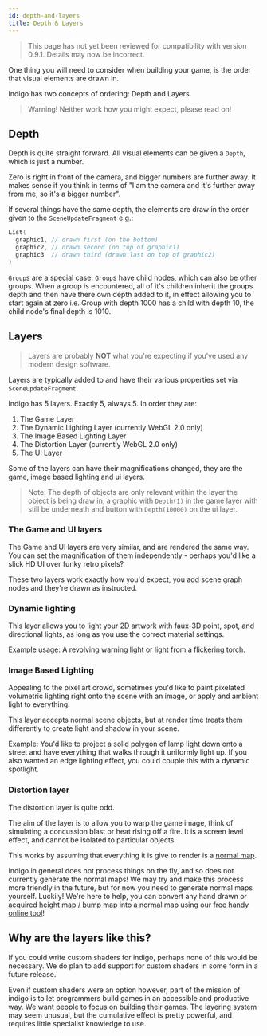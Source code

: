```yaml
---
id: depth-and-layers
title: Depth & Layers
---
```


> This page has not yet been reviewed for compatibility with version 0.9.1. Details may now be incorrect.

One thing you will need to consider when building your game, is the order that visual elements are drawn in.

Indigo has two concepts of ordering: Depth and Layers.

>Warning! Neither work how you might expect, please read on!

## Depth

Depth is quite straight forward. All visual elements can be given a `Depth`, which is just a number.

Zero is right in front of the camera, and bigger numbers are further away. It makes sense if you think in terms of "I am the camera and it's further away from me, so it's a bigger number".

If several things have the same depth, the elements are draw in the order given to the `SceneUpdateFragment` e.g.:

```scala
List(
  graphic1, // drawn first (on the bottom)
  graphic2, // drawn second (on top of graphic1)
  graphic3  // drawn third (drawn last on top of graphic2)
)
```

`Group`s are a special case. `Group`s have child nodes, which can also be other groups. When a group is encountered, all of it's children inherit the groups depth and then have there own depth added to it, in effect allowing you to start again at zero i.e. Group with depth 1000 has a child with depth 10, the child node's final depth is 1010.

## Layers

> Layers are probably **NOT** what you're expecting if you've used any modern design software.

Layers are typically added to and have their various properties set via `SceneUpdateFragment`.

Indigo has 5 layers. Exactly 5, always 5. In order they are:

1. The Game Layer
2. The Dynamic Lighting Layer (currently WebGL 2.0 only)
3. The Image Based Lighting Layer
4. The Distortion Layer (currently WebGL 2.0 only)
5. The UI Layer

Some of the layers can have their magnifications changed, they are the game, image based lighting and ui layers.

> Note: The depth of objects are only relevant within the layer the object is being draw in, a graphic with `Depth(1)` in the game layer with still be underneath and button with `Depth(10000)` on the ui layer.

### The Game and UI layers

The Game and UI layers are very similar, and are rendered the same way. You can set the magnification of them independently - perhaps you'd like a slick HD UI over funky retro pixels?

These two layers work exactly how you'd expect, you add scene graph nodes and they're drawn as instructed.

### Dynamic lighting

This layer allows you to light your 2D artwork with faux-3D point, spot, and directional lights, as long as you use the correct material settings.

Example usage: A revolving warning light or light from a flickering torch.

### Image Based Lighting

Appealing to the pixel art crowd, sometimes you'd like to paint pixelated volumetric lighting right onto the scene with an image, or apply and ambient light to everything.

This layer accepts normal scene objects, but at render time treats them differently to create light and shadow in your scene.

Example: You'd like to project a solid polygon of lamp light down onto a street and have everything that walks through it uniformly light up. If you also wanted an edge lighting effect, you could couple this with a dynamic spotlight.

### Distortion layer

The distortion layer is quite odd.

The aim of the layer is to allow you to warp the game image, think of simulating a concussion blast or heat rising off a fire. It is a screen level effect, and cannot be isolated to particular objects.

This works by assuming that everything it is give to render is a [normal map](https://en.wikipedia.org/wiki/Normal_mapping).

Indigo in general does not process things on the fly, and so does not currently generate the normal maps! We may try and make this process more friendly in the future, but for now you need to generate normal maps yourself. Luckily! We're here to help, you can convert any hand drawn or acquired [height map / bump map](https://en.wikipedia.org/wiki/Heightmap) into a normal map using our [free handy online tool](https://indigoengine.io/tools/)!

## Why are the layers like this?

If you could write custom shaders for indigo, perhaps none of this would be necessary. We do plan to add support for custom shaders in some form in a future release.

Even if custom shaders were an option however, part of the mission of indigo is to let programmers build games in an accessible and productive way. We want people to focus on building their games. The layering system may seem unusual, but the cumulative effect is pretty powerful, and requires little specialist knowledge to use.
